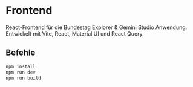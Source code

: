 # Frontend

React-Frontend für die Bundestag Explorer & Gemini Studio Anwendung. Entwickelt mit Vite, React, Material UI und React Query.

## Befehle

```bash
npm install
npm run dev
npm run build
```
